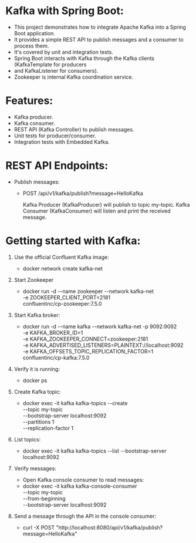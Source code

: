 # Kafka with Spring Boot:
* This project demonstrates how to integrate Apache Kafka into a Spring Boot application.
* It provides a simple REST API to publish messages and a consumer to process them.
* It's covered by unit and integration tests.
* Spring Boot interacts with Kafka through the Kafka clients (KafkaTemplate for producers
* and KafkaListener for consumers).
* Zookeeper is internal Kafka coordination service.

# Features:
* Kafka producer.
* Kafka consumer.
* REST API (Kafka Controller) to publish messages.
* Unit tests for producer/consumer.
* Integration tests with Embedded Kafka.

# REST API Endpoints:
* Publish messages:
    * POST /api/v1/kafka/publish?message=HelloKafka

      Kafka Producer (KafkaProducer) will publish to topic my-topic.
      Kafka Consumer (KafkaConsumer) will listen and print the received message.

# Getting started with Kafka:
1. Use the official Confluent Kafka image:
   * docker network create kafka-net

2. Start Zookeeper
    * docker run -d --name zookeeper --network kafka-net \
-e ZOOKEEPER_CLIENT_PORT=2181 \
confluentinc/cp-zookeeper:7.5.0

3. Start Kafka broker:
    * docker run -d --name kafka --network kafka-net -p 9092:9092 \
       -e KAFKA_BROKER_ID=1 \
       -e KAFKA_ZOOKEEPER_CONNECT=zookeeper:2181 \
       -e KAFKA_ADVERTISED_LISTENERS=PLAINTEXT://localhost:9092 \
       -e KAFKA_OFFSETS_TOPIC_REPLICATION_FACTOR=1 \
       confluentinc/cp-kafka:7.5.0


4. Verify it is running:
    * docker ps

5. Create Kafka topic:
    * docker exec -it kafka kafka-topics --create \
   --topic my-topic \
   --bootstrap-server localhost:9092 \
   --partitions 1 \
   --replication-factor 1
   
6. List topics:
    * docker exec -it kafka kafka-topics --list --bootstrap-server localhost:9092

7. Verify messages:
    * Open Kafka console consumer to read messages:
    * docker exec -it kafka kafka-console-consumer \
      --topic my-topic \
      --from-beginning \
      --bootstrap-server localhost:9092

8. Send a message through the API in the console consumer:
    * curl -X POST "http://localhost:8080/api/v1/kafka/publish?message=HelloKafka"





